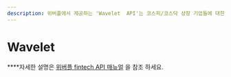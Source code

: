 ```yaml
---
description: 위버플에서 제공하는 'Wavelet  API'는 코스피/코스닥 상장 기업들에 대한 실시간 시세 및 과거 시세 및 거래량 정보를 제공 합니다.
---
```


# Wavelet

 ****자세한 설명은 [위버플  fintech API 매뉴얼](https://developers.koscom.co.kr/resources/documentation/Uberple%20Fintech%20API_sandbox.pdf) 을 참조 하세요.



